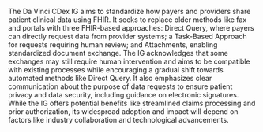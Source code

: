 The Da Vinci CDex IG aims to standardize how payers and providers share patient clinical data using FHIR. It seeks to replace older methods like fax and portals with three FHIR-based approaches: Direct Query, where payers can directly request data from provider systems; a Task-Based Approach for requests requiring human review; and Attachments, enabling standardized document exchange. The IG acknowledges that some exchanges may still require human intervention and aims to be compatible with existing processes while encouraging a gradual shift towards automated methods like Direct Query. It also emphasizes clear communication about the purpose of data requests to ensure patient privacy and data security, including guidance on electronic signatures. While the IG offers potential benefits like streamlined claims processing and prior authorization, its widespread adoption and impact will depend on factors like industry collaboration and technological advancements. 
